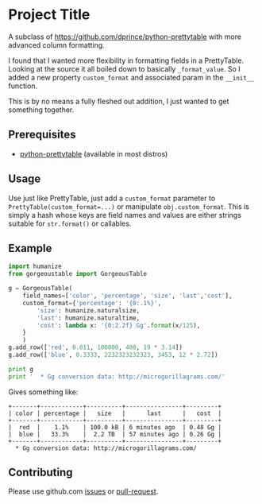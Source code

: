 # Project Title

A subclass of https://github.com/dprince/python-prettytable with more advanced column formatting.

I found that I wanted more flexibility in formatting fields in a PrettyTable.  Looking at the source
it all boiled down to basically `_format_value`.  So I added a new property `custom_format` and
associated param in the `__init__` function.

This is by no means a fully fleshed out addition, I just wanted to get something together.

## Prerequisites

* [python-prettytable](https://github.com/dprince/python-prettytable) (available in most distros)

## Usage

Use just like PrettyTable, just add a `custom_format` parameter to `PrettyTable(custom_format=...)`
or manipulate `obj.custom_format`.  This is simply a hash whose keys are field names and values
are either strings suitable for `str.format()` or callables.

## Example


```python
import humanize
from gorgeoustable import GorgeousTable

g = GorgeousTable(
    field_names=['color', 'percentage', 'size', 'last','cost'],
    custom_format={'percentage': '{0:.1%}',
        'size': humanize.naturalsize,
        'last': humanize.naturaltime,
        'cost': lambda x: '{0:2.2f} Gg'.format(x/125),
	}
    )
g.add_row(['red', 0.011, 100000, 400, 19 * 3.14])
g.add_row(['blue', 0.3333, 2232323232323, 3453, 12 * 2.72])

print g
print '  * Gg conversion data: http://microgorillagrams.com/'
```

Gives something like:

```
+-------+------------+----------+----------------+---------+
| color | percentage |   size   |      last      |   cost  |
+-------+------------+----------+----------------+---------+
|  red  |    1.1%    | 100.0 kB | 6 minutes ago  | 0.48 Gg |
|  blue |   33.3%    |  2.2 TB  | 57 minutes ago | 0.26 Gg |
+-------+------------+----------+----------------+---------+
  * Gg conversion data: http://microgorillagrams.com/
```

## Contributing

Please use github.com [issues](https://github.com/alanwevans/python-gorgeoustable/issues) or [pull-request](https://github.com/alanwevans/python-gorgeoustable/pull/new/master).
